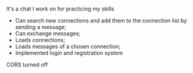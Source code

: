 It's a chat I work on for practicing my skills

- Can search new connections and add them to the connection list by sending a message;
- Can exchange messages;
- Loads connections;
- Loads messages of a chosen connection;
- Implemented login and registration system

CORS turned off